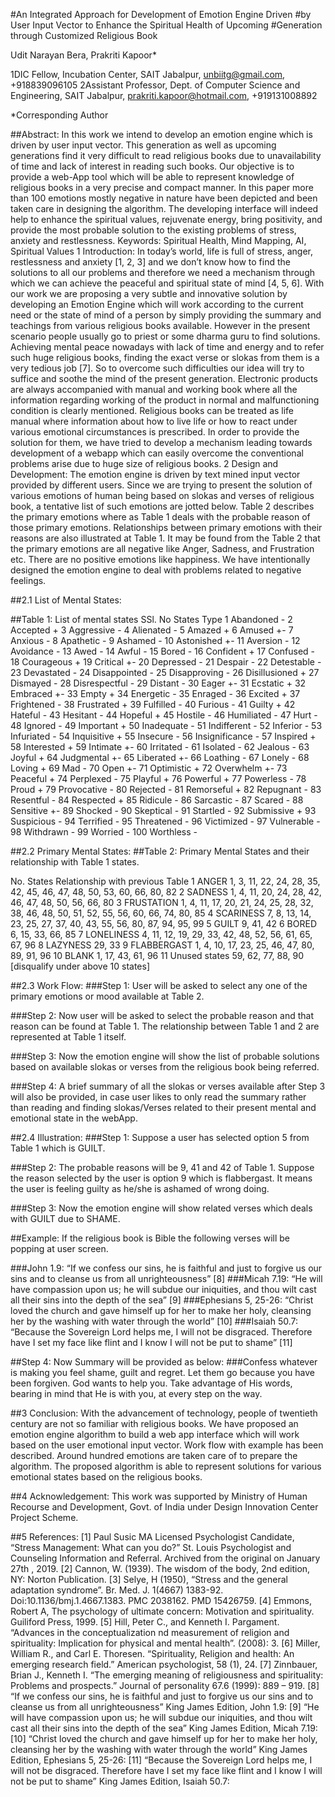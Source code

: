 #An Integrated Approach for Development of Emotion Engine Driven 
#by User Input Vector to Enhance the Spiritual Health of Upcoming 
#Generation through Customized Religious Book

Udit Narayan Bera, Prakriti Kapoor*

1DIC Fellow, Incubation Center, SAIT Jabalpur, unbiitg@gmail.com, +918839096105
2Assistant Professor, Dept. of Computer Science and Engineering, SAIT Jabalpur, prakriti.kapoor@hotmail.com, +919131008892

*Corresponding Author

##Abstract: 
In this work we intend to develop an emotion engine which is driven by user input vector. This generation as well as upcoming generations find it very difficult to read religious books due to unavailability of time and lack of interest in reading such books. Our objective is to provide a web-App tool which will be able to represent knowledge of religious books in a very precise and compact manner. In this paper more than 100 emotions mostly negative in nature have been depicted and been taken care in designing the algorithm. The developing interface will indeed help to enhance the spiritual values, rejuvenate energy, bring positivity, and provide the most probable solution to the existing problems of stress, anxiety and restlessness. 
Keywords: Spiritual Health, Mind Mapping, AI, Spiritual Values
1	Introduction:
In today’s world, life is full of stress, anger, restlessness and anxiety [1, 2, 3] and we don’t know how to find the solutions to all our problems and therefore we need a mechanism through which we can achieve the peaceful and spiritual state of mind [4, 5, 6]. With our work we are proposing a very subtle and innovative solution by developing an Emotion Engine which will work according to the current need or the state of mind of a person by simply providing the summary and teachings from various religious books available. However in the present scenario people usually go to priest or some dharma guru to find solutions. Achieving mental peace nowadays with lack of time and energy and to refer such huge religious books, finding the exact verse or slokas from them is a very tedious job [7]. So to overcome such difficulties our idea will try to suffice and soothe the mind of the present generation. Electronic products are always accompanied with manual and working book where all the information regarding working of the product in normal and malfunctioning condition is clearly mentioned. Religious books can be treated as life manual where information about how to live life or how to react under various emotional circumstances is prescribed. In order to provide the solution for them, we have tried to develop a mechanism leading towards development of a webapp which can easily overcome the conventional problems arise due to huge size of religious books.
2	Design and Development:
The emotion engine is driven by text mined input vector provided by different users. Since we are trying to present the solution of various emotions of human being based on slokas and verses of religious book, a tentative list of such emotions are jotted below. Table 2 describes the primary emotions where as Table 1 deals with the probable reason of those primary emotions. Relationships between primary emotions with their reasons are also illustrated at Table 1. It may be found from the Table 2 that the primary emotions are all negative like Anger, Sadness, and Frustration etc. There are no positive emotions like happiness. We have intentionally designed the emotion engine to deal with problems related to negative feelings. 

##2.1	List of Mental States:

##Table 1: List of mental states
SSl. No	States		Type
1	Abandoned		-
2	Accepted		+
3	Aggressive		-
4	Alienated		-
5	Amazed			+
6	Amused			+-
7	Anxious			-
8	Apathetic		-
9	Ashamed			-
10	Astonished		+-
11	Aversion		-
12	Avoidance		-
13	Awed			-
14	Awful			-
15	Bored			-
16	Confident		+
17	Confused		-
18	Courageous		+
19	Critical		+-
20	Depressed		-
21	Despair			-
22	Detestable		-
23	Devastated		-
24	Disappointed	-
25	Disapproving	-
26	Disillusioned 	+
27	Dismayed		-
28	Disrespectful	-
29	Distant			-
30	Eager			+-
31	Ecstatic		+
32	Embraced		+-
33	Empty			+
34	Energetic		-
35	Enraged			-
36	Excited			+
37	Frightened		-
38	Frustrated		+
39	Fulfilled		-
40	Furious			-
41	Guilty			+
42	Hateful			-
43	Hesitant		-
44	Hopeful			+
45	Hostile			-
46	Humiliated		-
47	Hurt			-
48	Ignored			-
49	Important		+
50	Inadequate		-
51	Indifferent		-
52	Inferior		-
53	Infuriated		-
54	Inquisitive		+
55	Insecure		-
56	Insignificance	-
57	Inspired		+
58	Interested		+
59	Intimate		+-
60	Irritated		-
61	Isolated		-
62	Jealous			-
63	Joyful			+
64	Judgmental		+-
65	Liberated		+-
66	Loathing		-
67	Lonely			-
68	Loving			+
69	Mad				-
70	Open			+-
71	Optimistic		+
72	Overwhelm		+-
73	Peaceful		+
74	Perplexed		-
75	Playful			+
76	Powerful		+
77	Powerless		-
78	Proud			+
79	Provocative		-
80	Rejected		-
81	Remorseful		+
82	Repugnant 		-
83	Resentful		-
84	Respected		+
85	Ridicule		-
86	Sarcastic		-
87	Scared			-
88	Sensitive		+-
89	Shocked			-
90	Skeptical		-
91	Startled		-
92	Submissive		+
93	Suspicious		-
94	Terrified		-
95	Threatened		-
96	Victimized		-
97	Vulnerable		-
98	Withdrawn		-
99	Worried			-
100	Worthless		-

##2.2	Primary Mental States:
##Table 2: Primary Mental States and their relationship with Table 1 states.

No.	States			Relationship with previous Table
1	ANGER			1, 3, 11, 22, 24, 28, 35, 42, 45, 46, 47, 48, 50, 53, 60, 66, 80, 82
2	SADNESS			1, 4, 11, 20, 24, 28, 42, 46, 47, 48, 50, 56, 66, 80
3	FRUSTATION		1, 4, 11, 17, 20, 21, 24, 25, 28, 32, 38, 46, 48, 50, 51, 52, 55, 56, 60, 66, 74, 80, 85
4	SCARINESS		7, 8, 13, 14, 23, 25, 27, 37, 40, 43, 55, 56, 80, 87, 94, 95, 99
5	GUILT			9, 41, 42
6	BORED			6, 15, 33, 66, 85 
7	LONELINESS		4, 11, 12, 19, 29, 33, 42, 48, 52, 56, 61, 65, 67, 96
8	LAZYNESS		29, 33
9	FLABBERGAST		1, 4, 10, 17, 23, 25, 46, 47, 80, 89, 91, 96
10	BLANK			1, 17, 43, 61, 96
11	Unused states	59, 62, 77, 88, 90 [disqualify under above 10 states]

##2.3	Work Flow:
###Step 1:	User will be asked to select any one of the primary emotions or mood available at Table 2.

###Step 2:	Now user will be asked to select the probable reason and that reason can be found at Table 1. The relationship between Table 1 and 2 are represented at Table 1 itself.

###Step 3:	Now the emotion engine will show the list of probable solutions based on available slokas or verses from the religious book being referred. 

###Step 4:	A brief summary of all the slokas or verses available after Step 3 will also be provided, in case user likes to only read the summary rather than reading and finding slokas/Verses related to their present mental and emotional state in the webApp.


##2.4	Illustration:
###Step 1:	Suppose a user has selected option 5 from Table 1 which is GUILT.

###Step 2:	The probable reasons will be 9, 41 and 42 of Table 1. Suppose the reason selected by the user is option 9 which is flabbergast. It means the user is feeling guilty as he/she is ashamed of wrong doing.

###Step 3:	Now the emotion engine will show related verses which deals with GUILT due to SHAME.

##Example: If the religious book is Bible the following verses will be popping at user screen.

###John 1.9: “If we confess our sins, he is faithful and just to forgive us our sins and to cleanse us from all unrighteousness” [8]
###Micah 7.19: “He will have compassion upon us; he will subdue our iniquities, and thou wilt cast all their sins into the depth of the sea” [9]
###Ephesians 5, 25-26: “Christ loved the church and gave himself up for her to make her holy, cleansing her by the washing with water through the world” [10]
###Isaiah 50.7: “Because the Sovereign Lord helps me, I will not be disgraced. Therefore have I set my face like flint and I know I will not be put to shame” [11]

##Step 4:	Now Summary will be provided as below:
###Confess whatever is making you feel shame, guilt and regret. Let them go because you have been forgiven. God wants to help you. Take advantage of His words, bearing in mind that He is with you, at every step on the way.

##3	Conclusion:
With the advancement of technology, people of twentieth century are not so familiar with religious books. We have proposed an emotion engine algorithm to build a web app interface which will work based on the user emotional input vector. Work flow with example has been described. Around hundred emotions are taken care of to prepare the algorithm. The proposed algorithm is able to represent solutions for various emotional states based on the religious books.

##4	Acknowledgement:
This work was supported by Ministry of Human Recourse and Development, Govt. of India under Design Innovation Center Project Scheme. 

##5	References:
[1]	Paul Susic MA Licensed Psychologist Candidate, “Stress Management: What can you do?” St. Louis Psychologist and Counseling Information and Referral. Archived from the original on January 27th , 2019. 
[2]	Cannon, W. (1939). The wisdom of the body, 2nd edition, NY: Norton Publication.
[3]	Selye, H (1950), “Stress and the general adaptation syndrome”. Br. Med. J. 1(4667) 1383-92. Doi:10.1136/bmj.1.4667.1383. PMC 2038162. PMD  15426759.
[4]	Emmons, Robert A, The psychology of ultimate concern: Motivation and spirituality. Guiliford Press, 1999.
[5]	Hill, Peter C., and Kenneth I. Pargament. “Advances in the conceptualization nd measurement of religion and spirituality: Implication for physical and mental health”. (2008): 3.
[6]	Miller, William R., and Carl E. Thoresen. “Spirituality, Religion and health: An emerging research field.” American psychologist, 58 (1), 24.
[7]	Zinnbauer, Brian J., Kenneth I. “The emerging meaning of religiousness and spirituality: Problems and prospects.” Journal of personality 67.6 (1999): 889 – 919.
[8]	 “If we confess our sins, he is faithful and just to forgive us our sins and to cleanse us from all unrighteousness”  King James Edition, John 1.9:
[9]	 “He will have compassion upon us; he will subdue our iniquities, and thou wilt cast all their sins into the depth of the sea” King James Edition, Micah 7.19:
[10]	 “Christ loved the church and gave himself up for her to make her holy, cleansing her by the washing with water through the world” King James Edition, Ephesians 5, 25-26:
[11]	 “Because the Sovereign Lord helps me, I will not be disgraced. Therefore have I set my face like flint and I know I will not be put to shame” King James Edition, Isaiah 50.7: